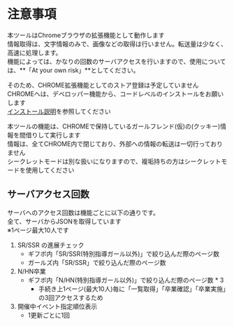 # 注意事項

 本ツールはChromeブラウザの拡張機能として動作します  
 情報取得は、文字情報のみで、画像などの取得は行いません。転送量は少なく、高速に処理します。  
 機能によっては、かなりの回数のサーバアクセスを行いますので、使用については、**「At your own risk」**としてください。  

 そのため、CHROME拡張機能としてのストア登録は予定していません  
 CHROMEへは、デベロッパー機能から、コードレベルのインストールをお願いします  
 [インストール説明](install.md)を参照してください

 本ツールの機能は、CHROMEで保持しているガールフレンド(仮)の(クッキー)情報を間借りして実行します  
 情報は、全てCHROME内で閉じており、外部への情報の転送は一切行っておりません  
 シークレットモードは別な扱いになりますので、複垢持ちの方はシークレットモードを使用してください

## サーバアクセス回数

サーバへのアクセス回数は機能ごとに以下の通りです。  
全て、サーバからJSONを取得しています  
※1ページ最大10人です  

 1. SR/SSR の進展チェック
	- ギフボ内「SR/SSR(特別指導ガール以外)」で絞り込んだ際のページ数
	- ガールズ内「SR/SSR」で絞り込んだ際のページ数
 1. N/HN卒業
	- ギフボ内「N/HN(特別指導ガール以外)」で絞り込んだ際のページ数 * 3
		- 手続き上1ページ(最大10人)毎に「一覧取得」「卒業確認」「卒業実施」の3回アクセスするため
 1. 開催中イベント指定順位表示
	- 1更新ごとに1回

## 


